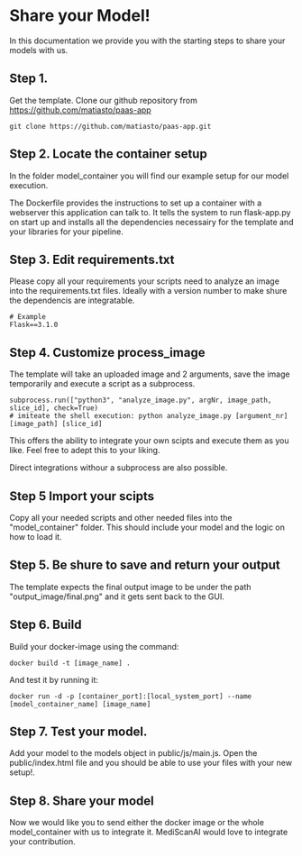 # Share your Model!

In this documentation we provide you with the starting steps to share your models with us. 

## Step 1. 

Get the template. 
Clone our github repository from https://github.com/matiasto/paas-app 

```
git clone https://github.com/matiasto/paas-app.git

```

## Step 2. Locate the container setup

In the folder model_container you will find our example setup for our model execution.

The Dockerfile provides the instructions to set up a container with a webserver this application can talk to. 
It tells the system to run flask-app.py on start up and installs all the dependencies necessairy for the template and your libraries for your pipeline. 

## Step 3. Edit requirements.txt

Please copy all your requirements your scripts need to analyze an image into the requirements.txt files. 
Ideally with a version number to make shure the dependencis are integratable.
```
# Example 
Flask==3.1.0
```

## Step 4. Customize process_image

The template will take an uploaded image and 2 arguments, save the image temporarily and execute a script as a subprocess. 
```
subprocess.run(["python3", "analyze_image.py", argNr, image_path, slice_id], check=True)
# imiteate the shell execution: python analyze_image.py [argument_nr] [image_path] [slice_id]
```

This offers the ability to integrate your own scipts and execute them as you like. Feel free to adept this to your liking. 

Direct integrations withour a subprocess are also possible. 

## Step 5 Import your scipts

Copy all your needed scripts and other needed files into the "model_container" folder. This should include your model and the logic on how to load it.

## Step 5. Be shure to save and return your output

The template expects the final output image to be under the path \"output_image/final.png\" and it gets sent back to the GUI.  

## Step 6. Build

Build your docker-image using the command:
```
docker build -t [image_name] .
```
And test it by running it:
```
docker run -d -p [container_port]:[local_system_port] --name [model_container_name] [image_name]
```

## Step 7. Test your model.

Add your model to the models object in public/js/main.js. 
Open the public/index.html file and you should be able to use your files with your new setup!.


## Step 8. Share your model

Now we would like you to send either the docker image or the whole model_container with us to integrate it.
MediScanAI would love to integrate your contribution. 